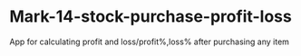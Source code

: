 # Mark-14-stock-purchase-profit-loss
App for calculating profit and loss/profit%,loss% after purchasing any item
